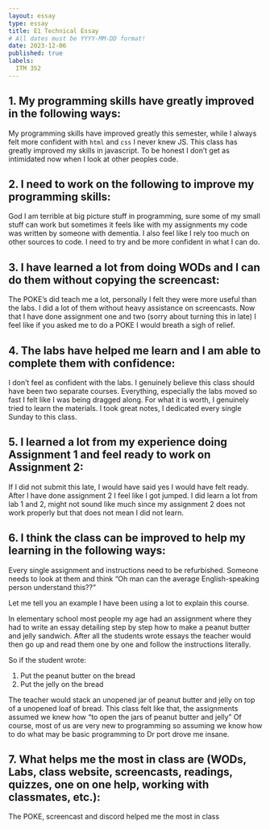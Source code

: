 ```yaml
---
layout: essay
type: essay
title: E1 Technical Essay
# All dates must be YYYY-MM-DD format!
date: 2023-12-06
published: true
labels:
  ITM 352
---
```


## 1. My programming skills have greatly improved in the following ways:

My programming skills have improved greatly this semester, while I always felt more confident with `html` and `css` I never knew JS. This class has greatly improved my skills in javascript. To be honest I don’t get as intimidated now when I look at other peoples code.

## 2. I need to work on the following to improve my programming skills:

God I am terrible at big picture stuff in programming, sure some of my small stuff can work but sometimes it feels like with my assignments my code was written by someone with dementia. I also feel like I rely too much on other sources to code. I need to try and be more confident in what I can do.

## 3. I have learned a lot from doing WODs and I can do them without copying the screencast:

The POKE’s did teach me a lot, personally I felt they were more useful than the labs. I did a lot of them without heavy assistance on screencasts. Now that I have done assignment one and two (sorry about turning this in late) I feel like if you asked me to do a POKE I would breath a sigh of relief.

## 4. The labs have helped me learn and I am able to complete them with confidence:

I don’t feel as confident with the labs. I genuinely believe this class should have been two separate courses. Everything, especially the labs moved so fast I felt like I was being dragged along. For what it is worth, I genuinely tried to learn the materials. I took great notes, I dedicated every single Sunday to this class.

## 5. I learned a lot from my experience doing Assignment 1 and feel ready to work on Assignment 2:

If I did not submit this late, I would have said yes I would have felt ready. After I have done assignment 2 I feel like I got jumped. I did learn a lot from lab 1 and 2, might not sound like much since my assignment 2 does not work properly but that does not mean I did not learn.

## 6. I think the class can be improved to help my learning in the following ways:

Every single assignment and instructions need to be refurbished. Someone needs to look at them and think “Oh man can the average English-speaking person understand this??”

Let me tell you an example I have been using a lot to explain this course.

In elementary school most people my age had an assignment where they had to write an essay detailing step by step how to make a peanut butter and jelly sandwich. After all the students wrote essays the teacher would then go up and read them one by one and follow the instructions literally.

So if the student wrote:

 1. Put the peanut butter on the bread
 2. Put the jelly on the bread


The teacher would stack an unopened jar of peanut butter and jelly on top of a unopened loaf of bread. This class felt like that, the assignments assumed we knew how “to open the jars of peanut butter and jelly” Of course, most of us are very new to programming so assuming we know how to do what may be basic programming to Dr port drove me insane.

## 7. What helps me the most in class are (WODs, Labs, class website, screencasts, readings, quizzes, one on one help, working with classmates, etc.):

The POKE, screencast and discord helped me the most in class
